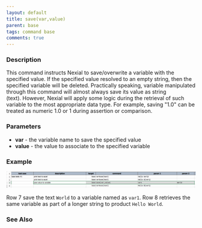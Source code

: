 ```yaml
---
layout: default
title: save(var,value)
parent: base
tags: command base
comments: true
---
```



### Description
This command instructs Nexial to save/overwrite a variable with the specified value. If the specified value resolved 
to an empty string, then the specified variable will be deleted.  Practically speaking, variable manipulated through 
this command will almost always save its value as string (text). However, Nexial will apply some logic during the 
retrieval of such variable to the most appropriate data type. For example, saving "1.0" can be treated as numeric 1.0 
or 1 during assertion or comparison.


### Parameters
- **var** - the variable name to save the specified value
- **value** - the value to associate to the specified variable


### Example
![script](image/save_01.png)

Row 7 save the text `World` to a variable named as `var1`. Row 8 retrieves the same variable as part of a longer 
string to product `Hello World`.


### See Also
